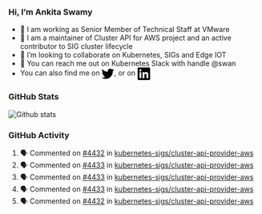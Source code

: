 ### Hi, I’m Ankita Swamy

- 💼 I am working as Senior Member of Technical Staff at VMware
- 👀 I am a maintainer of Cluster API for AWS project and an active contributor to SIG cluster lifecycle
- 💞️ I’m looking to collaborate on Kubernetes, SIGs and Edge IOT
- 💬 You can reach me out on Kubernetes Slack with handle @swan
- You can also find me on <a href="https://twitter.com/SwamyAnkita" target="blank"><img align="center" src="https://raw.githubusercontent.com/Ankitasw/Ankitasw/master/svg/twitter.svg" alt="Ankitasw" height="25" width="25" color="#1DA1f2" /></a>, or on <a href="https://www.linkedin.com/in/Ankitaswamy/" target="blank"><img align="center" src="https://raw.githubusercontent.com/Ankitasw/Ankitasw/master/svg/linkedin.svg" alt="Ankitasw" height="25" width="25" /></a>

### GitHub Stats
![Github stats](https://github-readme-stats.vercel.app/api?username=Ankitasw&count_private=true&show_icons=true&theme=tokyonight)

### GitHub Activity 
<!--START_SECTION:activity-->
1. 🗣 Commented on [#4432](https://github.com/kubernetes-sigs/cluster-api-provider-aws/pull/4432#issuecomment-1659546582) in [kubernetes-sigs/cluster-api-provider-aws](https://github.com/kubernetes-sigs/cluster-api-provider-aws)
2. 🗣 Commented on [#4433](https://github.com/kubernetes-sigs/cluster-api-provider-aws/pull/4433#issuecomment-1658232709) in [kubernetes-sigs/cluster-api-provider-aws](https://github.com/kubernetes-sigs/cluster-api-provider-aws)
3. 🗣 Commented on [#4433](https://github.com/kubernetes-sigs/cluster-api-provider-aws/pull/4433#issuecomment-1658232359) in [kubernetes-sigs/cluster-api-provider-aws](https://github.com/kubernetes-sigs/cluster-api-provider-aws)
4. 🗣 Commented on [#4433](https://github.com/kubernetes-sigs/cluster-api-provider-aws/pull/4433#issuecomment-1658231364) in [kubernetes-sigs/cluster-api-provider-aws](https://github.com/kubernetes-sigs/cluster-api-provider-aws)
5. 🗣 Commented on [#4432](https://github.com/kubernetes-sigs/cluster-api-provider-aws/pull/4432#issuecomment-1658221329) in [kubernetes-sigs/cluster-api-provider-aws](https://github.com/kubernetes-sigs/cluster-api-provider-aws)
<!--END_SECTION:activity-->
